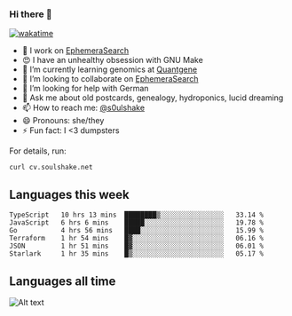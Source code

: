 ### Hi there 👋

[![wakatime](https://wakatime.com/badge/user/08339702-a231-40c4-8838-d449bd2ff951.svg)](https://wakatime.com/@08339702-a231-40c4-8838-d449bd2ff951)

<!--
**soulshake/soulshake** is a ✨ _special_ ✨ repository because its `README.md` (this file) appears on your GitHub profile.

Here are some ideas to get you started:

- 🔭 I’m currently working on ...
- 🌱 I’m currently learning ...
- 👯 I’m looking to collaborate on ...
- 🤔 I’m looking for help with ...
- 💬 Ask me about ...
- 📫 How to reach me: ...
- 😄 Pronouns: ...
- ⚡ Fun fact: ...
-->


- 🔭 I work on [EphemeraSearch](https://www.ephemerasearch.com/)
- 😍 I have an unhealthy obsession with GNU Make
- :dna: I’m currently learning genomics at [Quantgene](https://www.quantgene.com/)
- 👯 I’m looking to collaborate on [EphemeraSearch](https://www.ephemerasearch.com/)
- 🤔 I’m looking for help with German
- 💬 Ask me about old postcards, genealogy, hydroponics, lucid dreaming
- 📫 How to reach me: [@s0ulshake](https://twitter.com/soulshake)
- 😄 Pronouns: she/they
- ⚡ Fun fact: I <3 dumpsters

For details, run:

```
curl cv.soulshake.net
```

## Languages this week

<!--START_SECTION:waka-->

```text
TypeScript   10 hrs 13 mins  ████████▒░░░░░░░░░░░░░░░░   33.14 %
JavaScript   6 hrs 6 mins    █████░░░░░░░░░░░░░░░░░░░░   19.78 %
Go           4 hrs 56 mins   ████░░░░░░░░░░░░░░░░░░░░░   15.99 %
Terraform    1 hr 54 mins    █▓░░░░░░░░░░░░░░░░░░░░░░░   06.16 %
JSON         1 hr 51 mins    █▓░░░░░░░░░░░░░░░░░░░░░░░   06.01 %
Starlark     1 hr 35 mins    █▒░░░░░░░░░░░░░░░░░░░░░░░   05.17 %
```

<!--END_SECTION:waka-->

## Languages all time
![Alt text](https://wakatime.com/share/@aj/6aa10b67-a5e9-4fb1-acaf-8692f4385172.svg)
